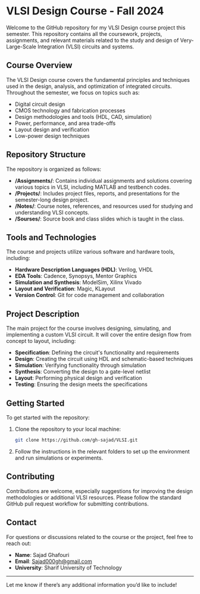 # VLSI Design Course - Fall 2024

Welcome to the GitHub repository for my VLSI Design course project this semester. This repository contains all the coursework, projects, assignments, and relevant materials related to the study and design of Very-Large-Scale Integration (VLSI) circuits and systems.

## Course Overview

The VLSI Design course covers the fundamental principles and techniques used in the design, analysis, and optimization of integrated circuits. Throughout the semester, we focus on topics such as:

- Digital circuit design
- CMOS technology and fabrication processes
- Design methodologies and tools (HDL, CAD, simulation)
- Power, performance, and area trade-offs
- Layout design and verification
- Low-power design techniques

## Repository Structure

The repository is organized as follows:

- **/Assignments/**: Contains individual assignments and solutions covering various topics in VLSI, including MATLAB and testbench codes.
- **/Projects/**: Includes project files, reports, and presentations for the semester-long design project.
- **/Notes/**: Course notes, references, and resources used for studying and understanding VLSI concepts.
- **/Sourses/**: Source book and class slides which is taught in the class.

## Tools and Technologies

The course and projects utilize various software and hardware tools, including:

- **Hardware Description Languages (HDL)**: Verilog, VHDL
- **EDA Tools**: Cadence, Synopsys, Mentor Graphics
- **Simulation and Synthesis**: ModelSim, Xilinx Vivado
- **Layout and Verification**: Magic, KLayout
- **Version Control**: Git for code management and collaboration

## Project Description

The main project for the course involves designing, simulating, and implementing a custom VLSI circuit. It will cover the entire design flow from concept to layout, including:

- **Specification**: Defining the circuit's functionality and requirements
- **Design**: Creating the circuit using HDL and schematic-based techniques
- **Simulation**: Verifying functionality through simulation
- **Synthesis**: Converting the design to a gate-level netlist
- **Layout**: Performing physical design and verification
- **Testing**: Ensuring the design meets the specifications

## Getting Started

To get started with the repository:

1. Clone the repository to your local machine:
   ```bash
   git clone https://github.com/gh-sajad/VLSI.git
   ```
2. Follow the instructions in the relevant folders to set up the environment and run simulations or experiments.

## Contributing

Contributions are welcome, especially suggestions for improving the design methodologies or additional VLSI resources. Please follow the standard GitHub pull request workflow for submitting contributions.

<!--
## License

This project is licensed under the MIT License - see the [LICENSE](LICENSE) file for details.
-->

## Contact

For questions or discussions related to the course or the project, feel free to reach out:

- **Name**: Sajad Ghafouri
- **Email**: Sajad000gh@gmail.com
- **University**: Sharif University of Technology

---

Let me know if there’s any additional information you’d like to include!
